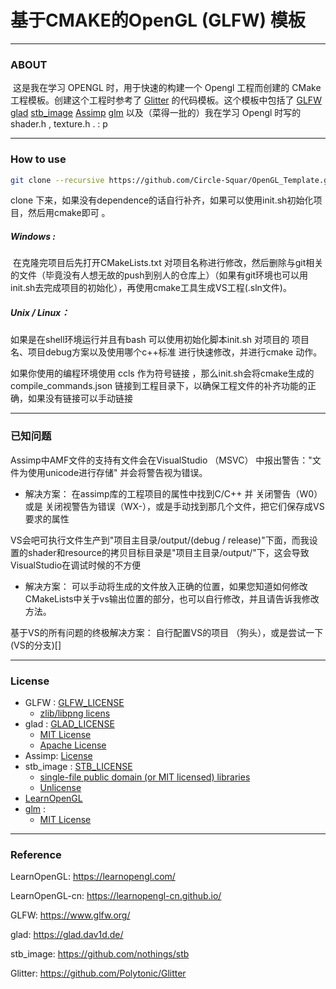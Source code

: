 # 基于CMAKE的OpenGL (GLFW) 模板

---

### ABOUT

​	这是我在学习 OPENGL 时，用于快速的构建一个 Opengl 工程而创建的 CMake 工程模板。创建这个工程时参考了 [Glitter](https://github.com/Polytonic/Glitter) 的代码模板。这个模板中包括了 [GLFW](https://www.glfw.org/) [glad](https://glad.dav1d.de/) [stb_image](https://github.com/nothings/stb) [Assimp](http://assimp.org/) [glm](https://github.com/g-truc/glm) 以及（菜得一批的）我在学习 Opengl 时写的 shader.h , texture.h .     : p

---

### How to use

```sh
git clone --recursive https://github.com/Circle-Squar/OpenGL_Template.git
```

clone 下来，如果没有dependence的话自行补齐，如果可以使用init.sh初始化项目，然后用cmake即可 。

##### Windows :

​	在克隆完项目后先打开CMakeLists.txt 对项目名称进行修改，然后删除与git相关的文件（毕竟没有人想无故的push到别人的仓库上）（如果有git环境也可以用init.sh去完成项目的初始化），再使用cmake工具生成VS工程(.sln文件)。

##### Unix / Linux：

如果是在shell环境运行并且有bash 可以使用初始化脚本init.sh 对项目的 项目名、项目debug方案以及使用哪个c++标准 进行快速修改，并进行cmake 动作。

如果你使用的编程环境使用 ccls 作为符号链接 ，那么init.sh会将cmake生成的compile_commands.json 链接到工程目录下，以确保工程文件的补齐功能的正确，如果没有链接可以手动链接

---

### 已知问题

Assimp中AMF文件的支持有文件会在VisualStudio （MSVC） 中报出警告："文件为使用unicode进行存储" 并会将警告视为错误。

- 解决方案： 在assimp库的工程项目的属性中找到C/C++ 并 关闭警告（W0）或是 关闭视警告为错误（WX-），或是手动找到那几个文件，把它们保存成VS要求的属性

VS会吧可执行文件生产到"项目主目录/output/(debug  /  release)"下面，而我设置的shader和resource的拷贝目标目录是"项目主目录/output/"下，这会导致VisualStudio在调试时候的不方便

- 解决方案： 可以手动将生成的文件放入正确的位置，如果您知道如何修改CMakeLists中关于vs输出位置的部分，也可以自行修改，并且请告诉我修改方法。

基于VS的所有问题的终极解决方案： 自行配置VS的项目 （狗头），或是尝试一下(VS的分支)[]

---

### License

* GLFW : [GLFW_LICENSE](https://www.glfw.org/license.html)
  * [zlib/libpng licens](https://opensource.org/licenses/zlib-license.php)
* glad : [GLAD_LICENSE](https://github.com/Dav1dde/glad/blob/master/LICENSE)
  *  [MIT License](https://opensource.org/licenses/MIT)
  * [Apache License](http://www.apache.org/licenses/LICENSE-2.0)
* Assimp: [License](https://github.com/assimp/assimp/blob/master/LICENSE)
* stb_image : [STB_LICENSE](https://github.com/nothings/stb/blob/master/LICENSE)
  *  [single-file public domain (or MIT licensed) libraries](https://opensource.org/licenses/MIT)
  * [Unlicense](https://unlicense.org/)
* [LearnOpenGL](https://github.com/JoeyDeVries/LearnOpenGL/blob/master/LICENSE.md)
* [glm](https://github.com/g-truc/glm/blob/master/copying.txt) : 
  * [MIT License](https://opensource.org/licenses/MIT)

---

### Reference

LearnOpenGL: https://learnopengl.com/

LearnOpenGL-cn: https://learnopengl-cn.github.io/

GLFW: https://www.glfw.org/

glad: https://glad.dav1d.de/

stb_image: https://github.com/nothings/stb

Glitter: https://github.com/Polytonic/Glitter

